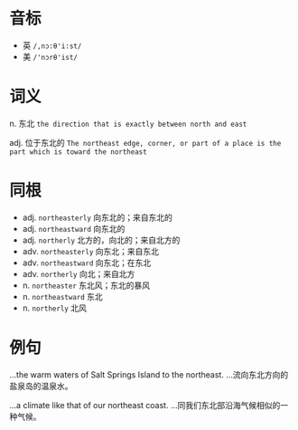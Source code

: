 # 音标

- 英 `/,nɔ:θ'i:st/`
- 美 `/'nɔrθ'ist/`

# 词义

n. 东北
`the direction that is exactly between north and east`

adj. 位于东北的
`The northeast edge, corner, or part of a place is the part which is toward the northeast`

# 同根

- adj. `northeasterly` 向东北的；来自东北的
- adj. `northeastward` 向东北的
- adj. `northerly` 北方的，向北的；来自北方的
- adv. `northeasterly` 向东北；来自东北
- adv. `northeastward` 向东北；在东北
- adv. `northerly` 向北；来自北方
- n. `northeaster` 东北风；东北的暴风
- n. `northeastward` 东北
- n. `northerly` 北风

# 例句

...the warm waters of Salt Springs Island to the northeast.
…流向东北方向的盐泉岛的温泉水。

...a climate like that of our northeast coast.
…同我们东北部沿海气候相似的一种气候。


